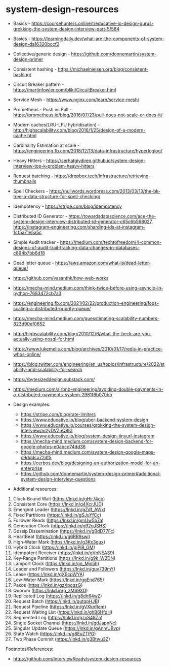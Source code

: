 # system-design-resources

* Basics - https://coursehunters.online/t/educative-io-design-gurus-grokking-the-system-design-interview-part-5/584
* Basics - https://learningdaily.dev/what-are-the-components-of-system-design-da16320bccf2
* Collective/generic design - https://github.com/donnemartin/system-design-primer
* Consistent hashing - https://michaelnielsen.org/blog/consistent-hashing/
* Circuit Breaker pattern - https://martinfowler.com/bliki/CircuitBreaker.html
* Service Mesh - https://www.nginx.com/learn/service-mesh/
* Prometheus - Push vs Pull - https://prometheus.io/blog/2016/07/23/pull-does-not-scale-or-does-it/
* Modern caches(LRU-LFU hybridisation) - http://highscalability.com/blog/2016/1/25/design-of-a-modern-cache.html
* Cardinality Estimation at scale - https://engineering.fb.com/2018/12/13/data-infrastructure/hyperloglog/
* Heavy Hitters - https://serhatgiydiren.github.io/system-design-interview-top-k-problem-heavy-hitters
* Request batching - https://dropbox.tech/infrastructure/retrieving-thumbnails
* Spell Checkers - https://nullwords.wordpress.com/2013/03/13/the-bk-tree-a-data-structure-for-spell-checking/
* Idempotency - https://stripe.com/blog/idempotency
* Distributed ID Generator - https://towardsdatascience.com/ace-the-system-design-interview-distributed-id-generator-c65c6b568027, https://instagram-engineering.com/sharding-ids-at-instagram-1cf5a71e5a5c
* Simple Audit tracker - https://medium.com/techtofreedom/4-common-designs-of-audit-trail-tracking-data-changes-in-databases-c894b7bb6d18
* Dead letter queue - https://aws.amazon.com/what-is/dead-letter-queue/
* https://github.com/vasanthk/how-web-works
* https://mecha-mind.medium.com/think-twice-before-using-asyncio-in-python-7683472cb7a3
* https://engineering.fb.com/2021/02/22/production-engineering/foqs-scaling-a-distributed-priority-queue/
* https://mecha-mind.medium.com/guesstimating-scalability-numbers-823d90ef0652
* http://highscalability.com/blog/2010/12/6/what-the-heck-are-you-actually-using-nosql-for.html
* https://www.lukemelia.com/blog/archives/2010/01/17/redis-in-practice-whos-online/
* https://blog.twitter.com/engineering/en_us/topics/infrastructure/2022/stability-and-scalability-for-search
* https://bytesizeddesign.substack.com/
* https://medium.com/airbnb-engineering/avoiding-double-payments-in-a-distributed-payments-system-2981f6b070bb
* Design examples:
    * https://stripe.com/blog/rate-limiters
    * https://www.educative.io/blog/uber-backend-system-design
    * https://www.educative.io/courses/grokking-the-system-design-interview/m2yDVZnQ8lG
    * https://www.educative.io/blog/system-design-tinyurl-instagram
    * https://mecha-mind.medium.com/system-design-backend-for-google-photos-e0abcd74dd36
    * https://mecha-mind.medium.com/system-design-google-maps-c9dddca72df5
    * https://cerbos.dev/blog/designing-an-authorization-model-for-an-enterprise
    * https://github.com/donnemartin/system-design-primer#additional-system-design-interview-questions
 


* Additional resources:
1. Clock-Bound Wait (https://lnkd.in/gHjr74cb)
2. Consistent Core (https://lnkd.in/g4XcrJUD)
3. Emergent Leader (https://lnkd.in/gZdf_AWx)
4. Fixed Partitions (https://lnkd.in/gSJuYfCc)
5. Follower Reads (https://lnkd.in/gmUw5b7a)
6. Generation Clock (https://lnkd.in/g92gJSHS)
7. Gossip Dissemination (https://lnkd.in/gBdD77Fc)
8. HeartBeat (https://lnkd.in/g6RR9swi)
9. High-Water Mark (https://lnkd.in/g3Kx3gux)
10. Hybrid Clock (https://lnkd.in/gjPiB_GM)
11. Idempotent Receiver (https://lnkd.in/gVnNEAS9)
12. Key-Range Partitions (https://lnkd.in/g9k_W2DN)
13. Lamport Clock (https://lnkd.in/gn_Mjn5h)
14. Leader and Followers (https://lnkd.in/guv739mY)
15. Lease (https://lnkd.in/gX9cpWYA)
16. Low-Water Mark (https://lnkd.in/ggEnd765)
17. Paxos (https://lnkd.in/gzXpcqzG)
18. Quorum (https://lnkd.in/g_zM69XD)
19. Replicated Log (https://lnkd.in/g8dh64wZ)
20. Request Batch (https://lnkd.in/gutqpHJB)
21. Request Pipeline (https://lnkd.in/gVXknRem)
22. Request Waiting List (https://lnkd.in/ghB6HfdH)
23. Segmented Log (https://lnkd.in/gzvS48Za)
24. Single Socket Channel (https://lnkd.in/gdJapnNc)
25. Singular Update Queue (https://lnkd.in/gAnmUBvp)
26. State Watch (https://lnkd.in/g8EuZTPG)
27. Two Phase Commit (https://lnkd.in/g3Btwu3Z)


Footnotes/References:
* https://github.com/InterviewReady/system-design-resources
